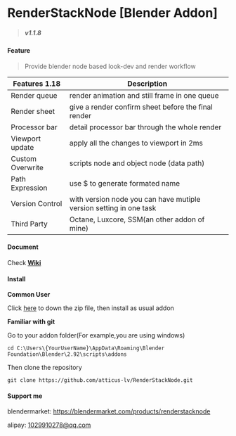 

# RenderStackNode [Blender Addon]
> ##### v1.1.8
#### Feature

> Provide blender node based look-dev and render workflow

| Features 1.18    | Description                                                  |
| ---------------- | ------------------------------------------------------------ |
| Render queue     | render animation and still frame in one queue                |
| Render sheet     | give a render confirm sheet before the final render          |
| Processor bar    | detail processor bar through the whole render                |
| Viewport update  | apply all the changes to viewport in 2ms                     |
| Custom Overwrite | scripts node and object node (data path)                     |
| Path Expression  | use $ to generate formated name                              |
| Version Control  | with version node you can have mutiple version setting in one task |
| Third Party      | Octane, Luxcore, SSM(an other addon of mine)                 |

#### Document

Check [**Wiki**](https://github.com/atticus-lv/RenderStackNode/wiki) 

#### Install

**Common User**

Click [here](https://github.com/atticus-lv/RenderStackNode/archive/main.zip) to down the zip file, then install as usual addon

**Familiar with git**

Go to your addon folder(For example,you are using windows)

`cd C:\Users\{YourUserName}\AppData\Roaming\Blender Foundation\Blender\2.92\scripts\addons`

Then clone the repository

`git clone https://github.com/atticus-lv/RenderStackNode.git`

#### Support me
blendermarket: https://blendermarket.com/products/renderstacknode

alipay: 1029910278@qq.com